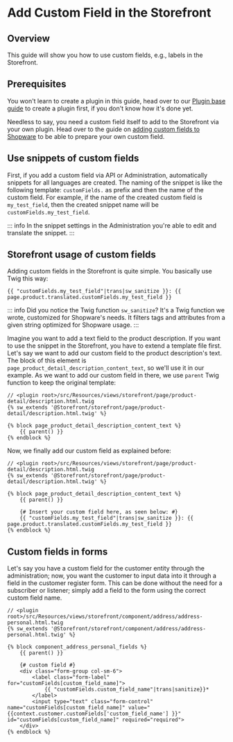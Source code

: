 # Add Custom Field in the Storefront

## Overview

This guide will show you how to use custom fields, e.g., labels in the Storefront.

## Prerequisites

You won't learn to create a plugin in this guide, head over to our [Plugin base guide](../plugin-base-guide.md) to create a plugin first, if you don't know how it's done yet.

Needless to say, you need a custom field itself to add to the Storefront via your own plugin. Head over to the guide on [adding custom fields to Shopware](../framework/custom-field/add-custom-field.md) to be able to prepare your own custom field.

## Use snippets of custom fields

First, if you add a custom field via API or Administration, automatically snippets for all languages are created. The naming of the snippet is like the following template: `customFields.` as prefix and then the name of the custom field. For example, if the name of the created custom field is `my_test_field`, then the created snippet name will be `customFields.my_test_field`.

::: info
In the snippet settings in the Administration you're able to edit and translate the snippet.
:::

## Storefront usage of custom fields

Adding custom fields in the Storefront is quite simple. You basically use Twig this way:

```text
{{ "customFields.my_test_field"|trans|sw_sanitize }}: {{ page.product.translated.customFields.my_test_field }}
```

::: info
Did you notice the Twig function `sw_sanitize`? It's a Twig function we wrote, customized for Shopware's needs. It filters tags and attributes from a given string optimized for Shopware usage.
:::

Imagine you want to add a text field to the product description. If you want to use the snippet in the Storefront, you have to extend a template file first. Let's say we want to add our custom field to the product description's text. The block of this element is `page_product_detail_description_content_text`, so we'll use it in our example. As we want to add our custom field in there, we use `parent` Twig function to keep the original template:

```twig
// <plugin root>/src/Resources/views/storefront/page/product-detail/description.html.twig
{% sw_extends '@Storefront/storefront/page/product-detail/description.html.twig' %}

{% block page_product_detail_description_content_text %}
    {{ parent() }}
{% endblock %}
```

Now, we finally add our custom field as explained before:

```twig
// <plugin root>/src/Resources/views/storefront/page/product-detail/description.html.twig
{% sw_extends '@Storefront/storefront/page/product-detail/description.html.twig' %}

{% block page_product_detail_description_content_text %}
    {{ parent() }}

    {# Insert your custom field here, as seen below: #}
    {{ "customFields.my_test_field"|trans|sw_sanitize }}: {{ page.product.translated.customFields.my_test_field }}
{% endblock %}
```

## Custom fields in forms

Let's say you have a custom field for the customer entity through the administration; now, you want the customer to input data into it through a field in the customer register form. This can be done without the need for a subscriber or listener; simply add a field to the form using the correct custom field name.

```twig
// <plugin root>/src/Resources/views/storefront/component/address/address-personal.html.twig
{% sw_extends '@Storefront/storefront/component/address/address-personal.html.twig' %}

{% block component_address_personal_fields %}
    {{ parent() }}

	{# custom field #}
	<div class="form-group col-sm-6">
		<label class="form-label" for="customFields[custom_field_name]">
			{{ "customFields.custom_field_name"|trans|sanitize}}*
		</label>
		<input type="text" class="form-control" name="customFields[custom_field_name]" value="{{context.customer.customFields['custom_field_name'] }}" id="customFields[custom_field_name]" required="required">
	</div>
{% endblock %}
```
